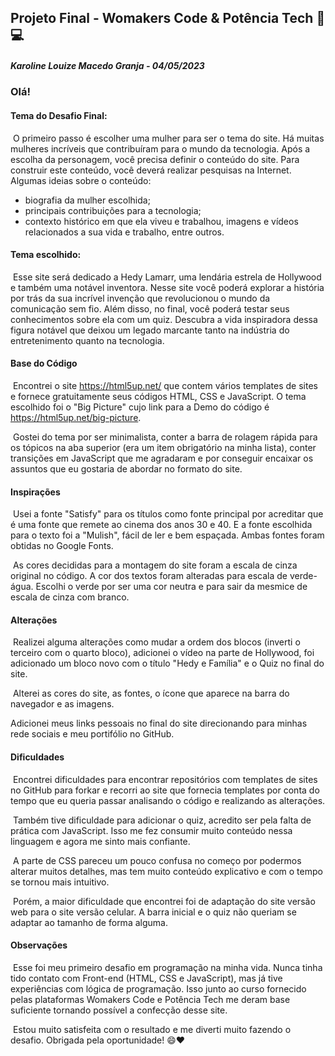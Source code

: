 ## Projeto Final - Womakers Code & Potência Tech :butterfly: :computer:

##### Karoline Louize Macedo Granja - 04/05/2023



### Olá!

#### Tema do Desafio Final:

​	O primeiro passo é escolher uma mulher para ser o tema do site. Há muitas mulheres incríveis que contribuíram para o mundo da tecnologia. Após a escolha da personagem, você precisa definir o conteúdo do site. Para construir este conteúdo, você deverá realizar pesquisas na Internet. Algumas ideias sobre o conteúdo:

- biografia da mulher escolhida;
- principais contribuições para a tecnologia;
- contexto histórico em que ela viveu e trabalhou, imagens e vídeos relacionados a sua vida e trabalho, entre outros.

#### Tema escolhido:

​	Esse site será dedicado a Hedy Lamarr, uma lendária estrela de Hollywood e também uma notável inventora. Nesse site você poderá explorar a história por trás da sua incrível invenção que revolucionou o mundo da comunicação sem fio. Além disso, no final, você poderá testar seus conhecimentos sobre ela com um quiz. Descubra a vida inspiradora dessa figura notável que deixou um legado marcante tanto na indústria do entretenimento quanto na tecnologia.

#### Base do Código

​	Encontrei o site https://html5up.net/ que contem vários templates de sites e fornece gratuitamente seus códigos HTML, CSS e JavaScript. O tema escolhido foi o "Big Picture" cujo link para a Demo do código é https://html5up.net/big-picture. 

​	Gostei do tema por ser minimalista, conter a barra de rolagem rápida para os tópicos na aba superior (era um item obrigatório na minha lista), conter transições em JavaScript que me agradaram e por conseguir encaixar os assuntos que eu gostaria de abordar no formato do site.

#### Inspirações

​	Usei a fonte "Satisfy" para os títulos como fonte principal por acreditar que é uma fonte que remete ao cinema dos anos 30 e 40. E a fonte escolhida para o texto foi a "Mulish", fácil de ler e bem espaçada. Ambas fontes foram obtidas no Google Fonts.

​	As cores decididas para a montagem do site foram a escala de cinza original no código. A cor dos textos foram alteradas para escala de verde-água. Escolhi o verde por ser uma cor neutra e para sair da mesmice de escala de cinza com branco.

#### Alterações

​	Realizei alguma alterações como mudar a ordem dos blocos (inverti o terceiro com o quarto bloco), adicionei o vídeo na parte de Hollywood, foi adicionado um bloco novo com o título "Hedy e Família" e o Quiz no final do site. 

​	Alterei as cores do site, as fontes, o ícone que aparece na barra do navegador e as imagens.

Adicionei meus links pessoais no final do site direcionando para minhas rede sociais e meu portifólio no GitHub.

#### Dificuldades

​	Encontrei dificuldades para encontrar repositórios com templates de sites no GitHub para forkar e recorri ao site que fornecia templates por conta do tempo que eu queria passar analisando o código e realizando as alterações.

​	Também tive dificuldade para adicionar o quiz, acredito ser pela falta de prática com JavaScript. Isso me fez consumir muito conteúdo nessa linguagem e agora me sinto mais confiante.

​	A parte de CSS pareceu um pouco confusa no começo por podermos alterar muitos detalhes, mas tem muito conteúdo explicativo e com o tempo se tornou mais intuitivo.

​	Porém, a maior dificuldade que encontrei foi de adaptação do site versão web para o site versão celular. A barra inicial e o quiz não queriam se adaptar ao tamanho de forma alguma.

#### Observações

​	Esse foi meu primeiro desafio em programação na minha vida. Nunca tinha tido contato com Front-end (HTML, CSS e JavaScript), mas já tive experiências com lógica de programação. Isso junto ao curso fornecido pelas plataformas Womakers Code e Potência Tech me deram base suficiente tornando possível a confecção desse site.

​	Estou muito satisfeita com o resultado e me diverti muito fazendo o desafio. Obrigada pela oportunidade! :smile::heart:







